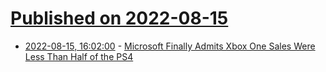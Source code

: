 # [Published on 2022-08-15](index.md)

* [2022-08-15, 16:02:00](https://games.slashdot.org/story/22/08/15/1533258/microsoft-finally-admits-xbox-one-sales-were-less-than-half-of-the-ps4?utm_source=rss1.0mainlinkanon&utm_medium=feed) - [Microsoft Finally Admits Xbox One Sales Were Less Than Half of the PS4](https://games.slashdot.org/story/22/08/15/1533258/microsoft-finally-admits-xbox-one-sales-were-less-than-half-of-the-ps4?utm_source=rss1.0mainlinkanon&utm_medium=feed)
